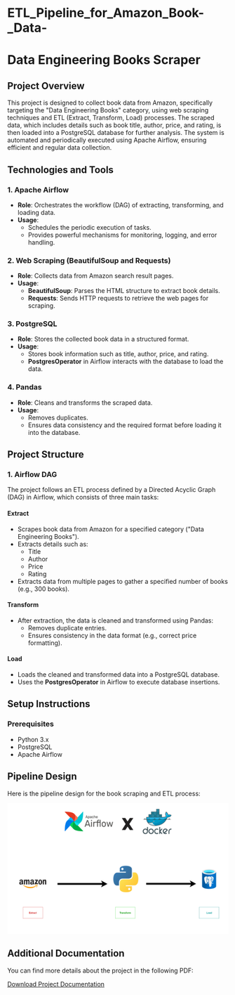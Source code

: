 # ETL_Pipeline_for_Amazon_Book-_Data-
# Data Engineering Books Scraper

## Project Overview
This project is designed to collect book data from Amazon, specifically targeting the "Data Engineering Books" category, using web scraping techniques and ETL (Extract, Transform, Load) processes. The scraped data, which includes details such as book title, author, price, and rating, is then loaded into a PostgreSQL database for further analysis. The system is automated and periodically executed using Apache Airflow, ensuring efficient and regular data collection.

## Technologies and Tools

### 1. **Apache Airflow**
- **Role**: Orchestrates the workflow (DAG) of extracting, transforming, and loading data.
- **Usage**: 
  - Schedules the periodic execution of tasks.
  - Provides powerful mechanisms for monitoring, logging, and error handling.

### 2. **Web Scraping (BeautifulSoup and Requests)**
- **Role**: Collects data from Amazon search result pages.
- **Usage**:
  - **BeautifulSoup**: Parses the HTML structure to extract book details.
  - **Requests**: Sends HTTP requests to retrieve the web pages for scraping.

### 3. **PostgreSQL**
- **Role**: Stores the collected book data in a structured format.
- **Usage**:
  - Stores book information such as title, author, price, and rating.
  - **PostgresOperator** in Airflow interacts with the database to load the data.

### 4. **Pandas**
- **Role**: Cleans and transforms the scraped data.
- **Usage**:
  - Removes duplicates.
  - Ensures data consistency and the required format before loading it into the database.

## Project Structure

### 1. **Airflow DAG**
The project follows an ETL process defined by a Directed Acyclic Graph (DAG) in Airflow, which consists of three main tasks:

#### **Extract**
- Scrapes book data from Amazon for a specified category ("Data Engineering Books").
- Extracts details such as:
  - Title
  - Author
  - Price
  - Rating
- Extracts data from multiple pages to gather a specified number of books (e.g., 300 books).

#### **Transform**
- After extraction, the data is cleaned and transformed using Pandas:
  - Removes duplicate entries.
  - Ensures consistency in the data format (e.g., correct price formatting).

#### **Load**
- Loads the cleaned and transformed data into a PostgreSQL database.
- Uses the **PostgresOperator** in Airflow to execute database insertions.

## Setup Instructions

### Prerequisites
- Python 3.x
- PostgreSQL
- Apache Airflow

## Pipeline Design

Here is the pipeline design for the book scraping and ETL process:

![Pipeline Diagram](https://github.com/lokaas/ETL_Pipeline_for_Amazon_Book-_Data-/blob/main/images/Capture.PNG)




## Additional Documentation

You can find more details about the project in the following PDF:

[Download Project Documentation](https://github.com/lokaas/ETL_Pipeline_for_Amazon_Book-_Data-/tree/main/Project_Documentation)



